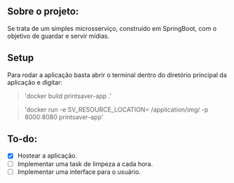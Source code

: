 ## Sobre o projeto:
Se trata de um simples microsserviço, construído em SpringBoot, com o objetivo de guardar e servir mídias.

## Setup
Para rodar a aplicação basta abrir o terminal dentro do diretório principal da aplicação e digitar:
> 'docker build printsaver-app .'

> 'docker run -e SV_RESOURCE_LOCATION= /application/img/ -p 8000:8080 printsaver-app'

## To-do:
- [X] Hostear a aplicação.
- [ ] Implementar uma task de limpeza a cada hora.
- [ ] Implementar uma interface para o usuário.
